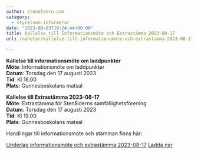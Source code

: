 ```yaml
---
author: stenaldern.com
category:
  - styrelsen-informerar
date: "2023-08-03T19:24:44+00:00"
title: Kallelse till Informationsmöte och Extrastämma 2023-08-17
url: /nyheter/kallelse-till-informationsmote-och-extrastamma-2023-08-17/

---
```

**Kallelse till informationsmöte** **om laddpunkter**  
**Möte**: Informationsmöte om laddpunkter  
**Datum**: Torsdag den 17 augusti 2023  
**Tid**: Kl 18.00  
**Plats**: Gunnesboskolans matsal

**Kallelse till Extrastämma 2023-08-17**  
**Möte**: Extrastämma för Stenålderns samfällighetsförening  
**Datum**: Torsdag den 17 augusti 2023  
**Tid**: Kl 19.00  
**Plats**: Gunnesboskolans matsal

Handlingar till informationsmöte och stämman finns här:

[Underlag informationsmöte och extrastämma 2023-08-17](/wp-content/uploads/2023/08/Extra-stämma-2023-hemsida.pdf) [Ladda ner](/wp-content/uploads/2023/08/Extra-stämma-2023-hemsida.pdf)
